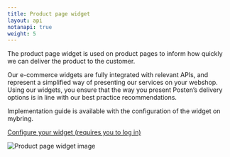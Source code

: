 ```yaml
---
title: Product page widget
layout: api
notanapi: true
weight: 5
---
```


<main id="main" class="maxw48r w100p mvl phl jobs">
<section class="dev-docscontent__section">
  <p>The product page widget is used on product pages to inform how quickly we can deliver the product to the customer.</p>
  <p>Our e-commerce widgets are fully integrated with relevant APIs, and represent a simplified way of presenting our services on your webshop. Using our widgets, you ensure that the way you present Posten’s delivery options is in line with our best practice recommendations.</p>
  <p>
    Implementation guide is available with the configuration of the widget on mybring.
  </p>
  <p><a href="https://www.mybring.com/shipping-guide/widgets/ps">Configure your widget (requires you to log in)</a></p>
  <img src="/api/product-page-widget/product-page-widget.png" alt="Product page widget image"/>
</section>
</main>
